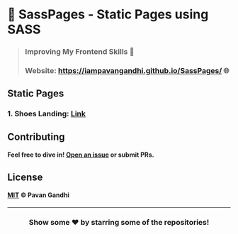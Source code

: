 # 🍨 SassPages - Static Pages using SASS

> ### Improving My Frontend Skills 🌷
> ### Website: https://iampavangandhi.github.io/SassPages/ 🌐

## Static Pages

### 1. Shoes Landing: [Link](https://iampavangandhi.github.io/SassPages/ShoesLanding/)

## Contributing

#### Feel free to dive in! [Open an issue](https://github.com/iampavangandhi/SassPages/issues/new) or submit PRs.

## License

#### [MIT](LICENSE) © Pavan Gandhi

---

<div align="center">

<h3>Show some ❤️ by starring some of the repositories!</h3>

</div>
